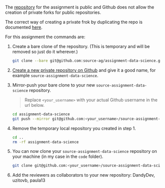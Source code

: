 The [repository](https://github.com/source-ag/assignment-data-science) for the assignment is public and Github does not allow the creation of private forks for public repositories.

The correct way of creating a private frok by duplicating the repo is documented [here](https://help.github.com/articles/duplicating-a-repository/).

For this assignment the commands are:

 1. Create a bare clone of the repository.
    (This is temporary and will be removed so just do it wherever.)
    ```bash
    git clone --bare git@github.com:source-ag/assignment-data-science.git
    ```

 2. [Create a new private repository on Github](https://help.github.com/articles/creating-a-new-repository/) and give it a good name, for example `source-assignment-data-science`.

 3. Mirror-push your bare clone to your new `source-assignment-data-science` repository.
    > Replace `<your_username>` with your actual Github username in the url below.
    
    ```bash
    cd assignment-data-science
    git push --mirror git@github.com:<your_username>/source-assignment-data-science.git
    ```

 4. Remove the temporary local repository you created in step 1.
    ```bash
    cd ..
    rm -rf assignment-data-science
    ```
    
 5. You can now clone your `source-assignment-data-science` repository on your machine (in my case in the `code` folder).
    ```bash
    git clone git@github.com:<your_username>/source-assignment-data-science.git
    ```
6. Add the reviewers as collaborators to your new repository: DandyDev, uzitovb, paula13
